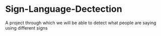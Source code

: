 # Sign-Language-Dectection
A project through which we will be able to detect what people are saying using different signs
